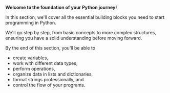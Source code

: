 **Welcome to the foundation of your Python journey!**

In this section, we'll cover all the essential building blocks you need to start programming in Python. 

We'll go step by step, from basic concepts to more complex structures, ensuring you have a solid understanding before moving forward.

By the end of this section, you'll be able to 
- create variables,
- work with different data types,
- perform operations,
- organize data in lists and dictionaries,
- format strings professionally, and
- control the flow of your programs.
